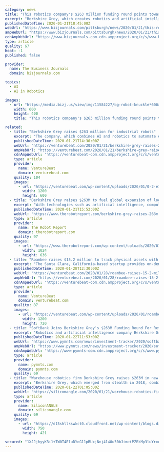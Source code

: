 ```yaml
---
category: news
title: "This robotics company's $263 million funding round points toward growth in Pittsburgh"
excerpt: "Berkshire Grey, which creates robotics and artificial intelligence for retail, and ecommerce fulfillment operations, has a research and development office on Pittsburgh's North Side. The company said in a news release that the funding will go towards global expansion, acquisitions and team growth, and Pete Blair, vice president of marketing for ..."
publishedDateTime: 2020-01-21T18:45:00Z
webUrl: "https://www.bizjournals.com/pittsburgh/news/2020/01/21/this-robotics-companys-263-million-funding-round.html"
ampWebUrl: "https://www.bizjournals.com/pittsburgh/news/2020/01/21/this-robotics-companys-263-million-funding-round.amp.html"
cdnAmpWebUrl: "https://www-bizjournals-com.cdn.ampproject.org/c/s/www.bizjournals.com/pittsburgh/news/2020/01/21/this-robotics-companys-263-million-funding-round.amp.html"
type: article
quality: 67
heat: -1
published: false

provider:
  name: The Business Journals
  domain: bizjournals.com

topics:
  - AI
  - AI in Robotics

images:
  - url: "https://media.bizj.us/view/img/11584227/bg-robot-knuckle*600xx3240-2160-300-0.jpg"
    width: 600
    height: 400
    title: "This robotics company's $263 million funding round points toward growth in Pittsburgh"

related:
  - title: "Berkshire Grey raises $263 million for industrial robots"
    excerpt: "The company, which combines AI and robotics to automate omnichannel fulfillment for retailers ... CEO Tom Wagner says the fresh capital will fuel the startup’s global expansion, acquisitions, and team growth. “With our intelligent robotic automation, our clients see faster and more efficient supply chain operations that enable them to ..."
    publishedDateTime: 2020-01-21T14:30:00Z
    webUrl: "https://venturebeat.com/2020/01/21/berkshire-grey-raises-263-million-for-industrial-robots/"
    ampWebUrl: "https://venturebeat.com/2020/01/21/berkshire-grey-raises-263-million-for-industrial-robots/amp/"
    cdnAmpWebUrl: "https://venturebeat-com.cdn.ampproject.org/c/s/venturebeat.com/2020/01/21/berkshire-grey-raises-263-million-for-industrial-robots/amp/"
    type: article
    provider:
      name: VentureBeat
      domain: venturebeat.com
    quality: 104
    images:
      - url: "https://venturebeat.com/wp-content/uploads/2020/01/0-2-e1579616903362.jpg?fit=1200%2C600&strip=all"
        width: 1200
        height: 600
  - title: "Berkshire Grey raises $263M to fuel global expansion of logistics robotics"
    excerpt: "With technologies such as artificial intelligence, computer vision, machine learning, advanced sensing, novel gripping, and robotics, the company said it can handle “the broadest assortment of products, packaging, and parcels – and all while continuously improving speed and performance through autonomous learning.” The company said its ..."
    publishedDateTime: 2020-01-21T15:52:00Z
    webUrl: "https://www.therobotreport.com/berkshire-grey-raises-263m-to-fuel-global-expansion-of-logistics-robotics/"
    type: article
    provider:
      name: The Robot Report
      domain: therobotreport.com
    quality: 97
    images:
      - url: "https://www.therobotreport.com/wp-content/uploads/2020/01/berkshire-grey-boston-hat-funding-1024x636.jpg"
        width: 1024
        height: 636
  - title: "Roambee raises $15.2 million to track physical assets with AI"
    excerpt: "The Santa Clara, California-based startup provides on-demand shipment and asset monitoring for companies in the logistics, transportation, finance, pharmaceutical, and automotive industries, with products that combine internet of things sensors and AI with robotic process automation to deliver insights and streamline operations. After raising a ..."
    publishedDateTime: 2020-01-28T12:30:00Z
    webUrl: "https://venturebeat.com/2020/01/28/roambee-raises-15-2-million-to-track-physical-assets-with-ai/"
    ampWebUrl: "https://venturebeat.com/2020/01/28/roambee-raises-15-2-million-to-track-physical-assets-with-ai/amp/"
    cdnAmpWebUrl: "https://venturebeat-com.cdn.ampproject.org/c/s/venturebeat.com/2020/01/28/roambee-raises-15-2-million-to-track-physical-assets-with-ai/amp/"
    type: article
    provider:
      name: VentureBeat
      domain: venturebeat.com
    quality: 87
    images:
      - url: "https://venturebeat.com/wp-content/uploads/2020/01/roambee.jpg?fit=1200%2C720&strip=all"
        width: 1200
        height: 720
  - title: "SoftBank Joins Berkshire Grey’s $263M Funding Round For Retail Robotics"
    excerpt: "Robotics and artificial intelligence company Berkshire Grey has raised $263 million in Series B financing to continue providing global Fortune 100 companies with retail, eCommerce and logistics fulfillment automation. SoftBank, Khosla Ventures, New Enterprise Associates and Canaan all participated in this financing round, Berkshire Grey said in ..."
    publishedDateTime: 2020-01-22T11:53:00Z
    webUrl: "https://www.pymnts.com/news/investment-tracker/2020/softbank-joins-berkshire-greys-263m-funding-round-for-retail-robotics/"
    ampWebUrl: "https://www.pymnts.com/news/investment-tracker/2020/softbank-joins-berkshire-greys-263m-funding-round-for-retail-robotics/amp/"
    cdnAmpWebUrl: "https://www-pymnts-com.cdn.ampproject.org/c/s/www.pymnts.com/news/investment-tracker/2020/softbank-joins-berkshire-greys-263m-funding-round-for-retail-robotics/amp/"
    type: article
    provider:
      name: pymnts.com
      domain: pymnts.com
    quality: 69
  - title: "Warehouse robotics firm Berkshire Grey raises $263M in new funding"
    excerpt: "Berkshire Grey, which emerged from stealth in 2018, combines its robotics systems with artificial intelligence to automate tasks “never before performed by machines in commercial settings.” Its robots can automatically pick, pack and sort individual items, packs, cases and parcels to help automate warehouse and distribution operations ..."
    publishedDateTime: 2020-01-22T01:05:00Z
    webUrl: "https://siliconangle.com/2020/01/21/warehouse-robotics-firm-berkshire-grey-raises-263m/"
    type: article
    provider:
      name: SiliconANGLE
      domain: siliconangle.com
    quality: 69
    images:
      - url: "https://d15shllkswkct0.cloudfront.net/wp-content/blogs.dir/1/files/2020/01/bg-robotic-omnichannel-fulfillmentflexbot-with-order_750xx3840-2160-0-0.png"
        width: 750
        height: 421

secured: "1XJJjhyyKBi1+TW0T4EluDYoG11pBUxjNnj4140u50bJimeiPZBkMp3luYrxqDC7PME3JMhoxcmkIkwjPHx8uRHELHkqp0tSAiO4nBFcXTHXWCe+5o+y49hqHB8a4NLxbqUp4cHZgqPabfbzsp4nfLS6Az8OhVgeqE5y11Rcq/ujjEOUcY9RtL2JT4VygOWYCIKiXQ6IEqGQcqrkOyhehU61M+jzF2oTcsDkObd7uSXlTMnjQl5AJgaYTW/bwR01KNyng8qSKgxGsDvOVSmUusDpGE8wVw8f3KFQAJWvcZKhqcXPK8v8G3eWSGbs3ellOAJxJ/uULmAfeuQGURxhpcZDGH22w5r1yrIhJ5tTluDzHnYG6vUTiN4O00LW/Mzf7euxmidyuH2SzQDw2Ea3ll6bDL/dMhMrIOAhHqNmfItY8MJx24ADG3uaHDIlMEd26M06YQk9QbWKioncvWlabQ==;cQMVFFqrXUV67VajF4289w=="
---
```


